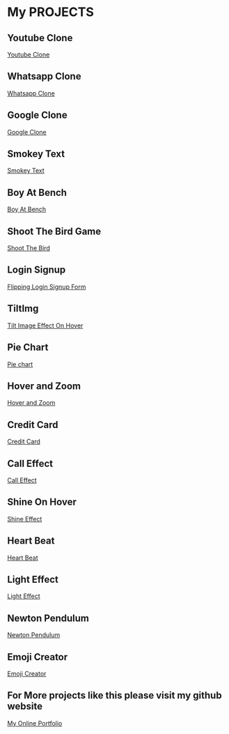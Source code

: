 # My PROJECTS 

## Youtube Clone

<a href="https://imyogeshgaur.github.io/youtube_clone/">Youtube Clone </a>

## Whatsapp Clone 

<a href="https://imyogeshgaur.github.io/whatsapp_clone/">Whatsapp Clone </a>

## Google Clone

<a href="https://imyogeshgaur.github.io/google_clone/"> Google Clone </a>

## Smokey Text

<a href="https://imyogeshgaur.github.io/smoky_text/"> Smokey Text </a>

## Boy At Bench

<a href="https://imyogeshgaur.github.io/coffee_at_bench/">Boy At Bench </a>

## Shoot The Bird Game 

<a href ="https://imyogeshgaur.github.io/shoot_the_bird/"> Shoot The Bird </a>

## Login Signup

<a href="https://imyogeshgaur.github.io/animated_loginform/"> Flipping Login Signup Form </a>

## TiltImg

<a href="https://imyogeshgaur.github.io/tilt_image/"> Tilt Image Effect On Hover </a>

## Pie Chart 

<a href="https://imyogeshgaur.github.io/pie_chart/"> Pie chart </a>

## Hover and Zoom

<a href="https://imyogeshgaur.github.io/hover_and_zoom/."> Hover and Zoom </a>

## Credit Card
<a href="https://imyogeshgaur.github.io/creditcard/"> Credit Card </a>

## Call Effect

<a href="https://imyogeshgaur.github.io/call_effect/"> Call Effect</a>

## Shine On Hover
<a href="https://imyogeshgaur.github.io/shine_effect/">Shine Effect </a>

## Heart Beat 
<a href="https://imyogeshgaur.github.io/heart_beat_effect/"> Heart Beat </a>

## Light Effect

<a href="https://imyogeshgaur.github.io/light_effect"> Light Effect </a>

## Newton Pendulum 

<a href="https://imyogeshgaur.github.io/newton_pendulum"> Newton Pendulum </a>

## Emoji Creator

<a href="https://imyogeshgaur.github.io/emoji_creator/">Emoji Creator </a>

## For More projects like this please visit my github website

<a href = 'https://imyogeshgaur.github.io' target="_yogesh"> My Online Portfolio </a>
